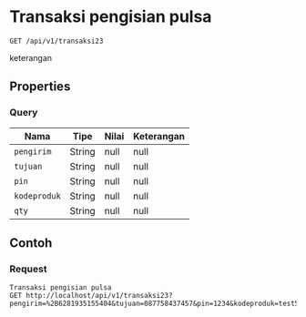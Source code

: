 # Transaksi pengisian pulsa
```http
GET /api/v1/transaksi23
```
keterangan
## Properties
### Query
Nama | Tipe | Nilai | Keterangan
--- | --- | --- | ---
<code>pengirim</code> | String | null | null
<code>tujuan</code> | String | null | null
<code>pin</code> | String | null | null
<code>kodeproduk</code> | String | null | null
<code>qty</code> | String | null | null

## Contoh

### Request
```http
Transaksi pengisian pulsa
GET http://localhost/api/v1/transaksi23?pengirim=%2B6281935155404&tujuan=087758437457&pin=1234&kodeproduk=test5&qty=1
```
